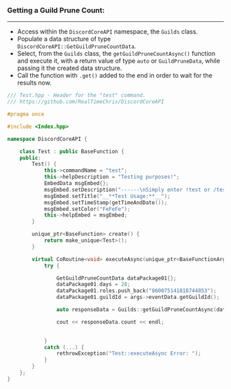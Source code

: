 ### **Getting a Guild Prune Count:**
---
- Access within the `DiscordCoreAPI` namespace, the `Guilds` class.
- Populate a data structure of type `DiscordCoreAPI::GetGuildPruneCountData`.
- Select, from the `Guilds` class, the `getGuildPruneCountAsync()` function and execute it, with a return value of type `auto` or `GuildPruneData`, while passing it the created data structure.
- Call the function with `.get()` added to the end in order to wait for the results now.

```cpp
/// Test.hpp - Header for the "test" command.
/// https://github.com/RealTimeChris/DiscordCoreAPI

#pragma once

#include <Index.hpp>

namespace DiscordCoreAPI {

	class Test : public BaseFunction {
	public:
		Test() {
			this->commandName = "test";
			this->helpDescription = "Testing purposes!";
			EmbedData msgEmbed{};
			msgEmbed.setDescription("------\nSimply enter !test or /test!\n------");
			msgEmbed.setTitle("__**Test Usage:**__");
			msgEmbed.setTimeStamp(getTimeAndDate());
			msgEmbed.setColor("FeFeFe");
			this->helpEmbed = msgEmbed;
		}

		unique_ptr<BaseFunction> create() {
			return make_unique<Test>();
		}

		virtual CoRoutine<void> executeAsync(unique_ptr<BaseFunctionArguments> args) {
			try {

				GetGuildPruneCountData dataPackage01{};
				dataPackage01.days = 28;
				dataPackage01.roles.push_back("860075141818744853");
				dataPackage01.guildId = args->eventData.getGuildId();

				auto responseData = Guilds::getGuildPruneCountAsync(dataPackage01).get();

				cout << responseData.count << endl;

				
			}
			catch (...) {
				rethrowException("Test::executeAsync Error: ");
			}
		}
	};
}


```
